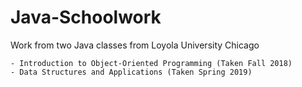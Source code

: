 # Java-Schoolwork
Work from two Java classes from Loyola University Chicago


    - Introduction to Object-Oriented Programming (Taken Fall 2018)
    - Data Structures and Applications (Taken Spring 2019)
